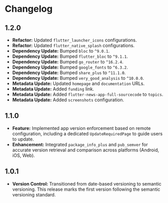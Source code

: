 # Changelog

## 1.2.0

-   **Refactor:** Updated `flutter_launcher_icons` configurations.
-   **Refactor:** Updated `flutter_native_splash` configurations.
-   **Dependency Update:** Bumped `bloc` to `^9.0.1`.
-   **Dependency Update:** Bumped `flutter_bloc` to `^9.1.1`.
-   **Dependency Update:** Bumped `go_router` to `^16.2.4`.
-   **Dependency Update:** Bumped `google_fonts` to `^6.3.2`.
-   **Dependency Update:** Bumped `share_plus` to `^11.1.0`.
-   **Dependency Update:** Bumped `very_good_analysis` to `^10.0.0`.
-   **Metadata Update:** Updated `homepage` and `documentation` URLs.
-   **Metadata Update:** Added `funding` link.
-   **Metadata Update:** Added `flutter-news-app-full-sourcecode` to `topics`.
-   **Metadata Update:** Added `screenshots` configuration.

## 1.1.0

-   **Feature:** Implemented app version enforcement based on remote configuration, including a dedicated `UpdateRequiredPage` to guide users to update.
-   **Enhancement:** Integrated `package_info_plus` and `pub_semver` for accurate version retrieval and comparison across platforms (Android, iOS, Web).

## 1.0.1

-   **Version Control:** Transitioned from date-based versioning to semantic versioning. This release marks the first version following the semantic versioning standard.
